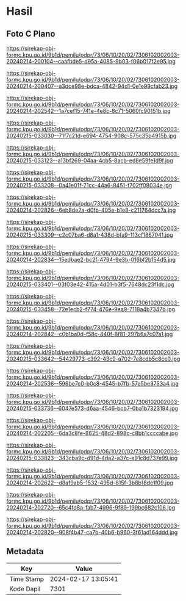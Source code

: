 # Hasil

## Foto C Plano

https://sirekap-obj-formc.kpu.go.id/9b1d/pemilu/pdpr/73/06/10/20/02/7306102002003-20240214-200104--caafbde5-d95a-4085-9b03-f06b017f2e95.jpg

https://sirekap-obj-formc.kpu.go.id/9b1d/pemilu/pdpr/73/06/10/20/02/7306102002003-20240214-200407--a3dce98e-bdca-4842-94d1-0e1e99cfab23.jpg

https://sirekap-obj-formc.kpu.go.id/9b1d/pemilu/pdpr/73/06/10/20/02/7306102002003-20240214-202542--1a7cef15-741e-4e8c-8c71-5060fc90151b.jpg

https://sirekap-obj-formc.kpu.go.id/9b1d/pemilu/pdpr/73/06/10/20/02/7306102002003-20240215-033030--71f7c21d-e694-4754-908c-575c35b4915b.jpg

https://sirekap-obj-formc.kpu.go.id/9b1d/pemilu/pdpr/73/06/10/20/02/7306102002003-20240215-033123--a13bf269-04aa-4cb5-8acb-ed8e59fe1d9f.jpg

https://sirekap-obj-formc.kpu.go.id/9b1d/pemilu/pdpr/73/06/10/20/02/7306102002003-20240215-033208--0a41e01f-71cc-44a6-8451-f702ff08034e.jpg

https://sirekap-obj-formc.kpu.go.id/9b1d/pemilu/pdpr/73/06/10/20/02/7306102002003-20240214-202826--6eb8de2a-d0fb-405e-b1e8-c211764dcc7a.jpg

https://sirekap-obj-formc.kpu.go.id/9b1d/pemilu/pdpr/73/06/10/20/02/7306102002003-20240215-033309--c2c07ba6-d8a1-438d-bfa9-113cf1867041.jpg

https://sirekap-obj-formc.kpu.go.id/9b1d/pemilu/pdpr/73/06/10/20/02/7306102002003-20240214-202834--15edbae2-bc2f-4794-9e3b-016bf2b154d5.jpg

https://sirekap-obj-formc.kpu.go.id/9b1d/pemilu/pdpr/73/06/10/20/02/7306102002003-20240215-033401--03f03e42-415a-4d01-b3f5-7648dc23f1dc.jpg

https://sirekap-obj-formc.kpu.go.id/9b1d/pemilu/pdpr/73/06/10/20/02/7306102002003-20240215-033458--72e1ecb2-f774-476e-9ea9-7118a4b7347b.jpg

https://sirekap-obj-formc.kpu.go.id/9b1d/pemilu/pdpr/73/06/10/20/02/7306102002003-20240214-202842--c0b1ba0d-f58c-440f-8f81-297b6a7c07a1.jpg

https://sirekap-obj-formc.kpu.go.id/9b1d/pemilu/pdpr/73/06/10/20/02/7306102002003-20240215-033642--54429773-c392-43c9-a702-7e8cdb5c8ce0.jpg

https://sirekap-obj-formc.kpu.go.id/9b1d/pemilu/pdpr/73/06/10/20/02/7306102002003-20240214-202536--596be7c0-b0c8-4545-b7fb-57e5be3753a4.jpg

https://sirekap-obj-formc.kpu.go.id/9b1d/pemilu/pdpr/73/06/10/20/02/7306102002003-20240215-033736--6047e573-d6aa-4546-bcb7-0ba1b7323194.jpg

https://sirekap-obj-formc.kpu.go.id/9b1d/pemilu/pdpr/73/06/10/20/02/7306102002003-20240214-202205--6da3c8fe-8625-48d2-898c-c8bb1ccccabe.jpg

https://sirekap-obj-formc.kpu.go.id/9b1d/pemilu/pdpr/73/06/10/20/02/7306102002003-20240215-033823--343cba9c-d91d-4da2-a37c-e91c8d737e99.jpg

https://sirekap-obj-formc.kpu.go.id/9b1d/pemilu/pdpr/73/06/10/20/02/7306102002003-20240214-202622--d8af9ab5-1532-495d-815f-3b8b18de1f09.jpg

https://sirekap-obj-formc.kpu.go.id/9b1d/pemilu/pdpr/73/06/10/20/02/7306102002003-20240214-202720--65c4fd8a-fab7-4996-9f89-199bc682c106.jpg

https://sirekap-obj-formc.kpu.go.id/9b1d/pemilu/pdpr/73/06/10/20/02/7306102002003-20240214-202820--908f4b47-ca7b-40b6-b960-3f61ad164ddd.jpg


## Metadata

| Key        | Value               |
| ---------- | ------------------- |
| Time Stamp | 2024-02-17 13:05:41 |
| Kode Dapil | 7301                |



